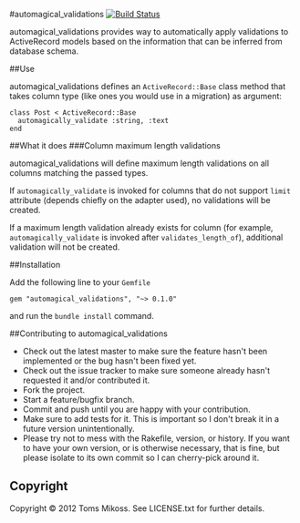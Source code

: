 #automagical_validations [![Build Status](https://secure.travis-ci.org/tmikoss/automagical_validations.png)](http://travis-ci.org/tmikoss/automagical_validations)

automagical_validations provides way to automatically apply validations to ActiveRecord models based on the information that can be inferred from database schema.

##Use

automagical_validations defines an `ActiveRecord::Base` class method that takes column type (like ones you would use in a migration) as argument:

    class Post < ActiveRecord::Base
      automagically_validate :string, :text
    end

##What it does
###Column maximum length validations

automagical_validations will define maximum length validations on all columns matching the passed types.

If `automagically_validate` is invoked for columns that do not support `limit` attribute (depends chiefly on the adapter used), no validations will be created.

If a maximum length validation already exists for column (for example, `automagically_validate` is invoked after `validates_length_of`), additional validation will not be created.

##Installation

Add the following line to your `Gemfile`

    gem "automagical_validations", "~> 0.1.0"

and run the `bundle install` command.

##Contributing to automagical_validations

* Check out the latest master to make sure the feature hasn't been implemented or the bug hasn't been fixed yet.
* Check out the issue tracker to make sure someone already hasn't requested it and/or contributed it.
* Fork the project.
* Start a feature/bugfix branch.
* Commit and push until you are happy with your contribution.
* Make sure to add tests for it. This is important so I don't break it in a future version unintentionally.
* Please try not to mess with the Rakefile, version, or history. If you want to have your own version, or is otherwise necessary, that is fine, but please isolate to its own commit so I can cherry-pick around it.

## Copyright

Copyright &copy; 2012 Toms Mikoss. See LICENSE.txt for
further details.
